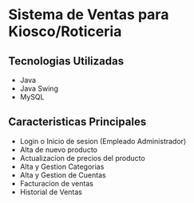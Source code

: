 # Sistema de Ventas para Kiosco/Roticeria
## Tecnologias Utilizadas
- Java
- Java Swing
- MySQL

## Caracteristicas Principales
- Login o Inicio de sesion (Empleado Administrador)
- Alta de nuevo producto 
- Actualizacion de precios del producto
- Alta y Gestion Categorias
- Alta y Gestion de Cuentas
- Facturacion de ventas
- Historial de Ventas
